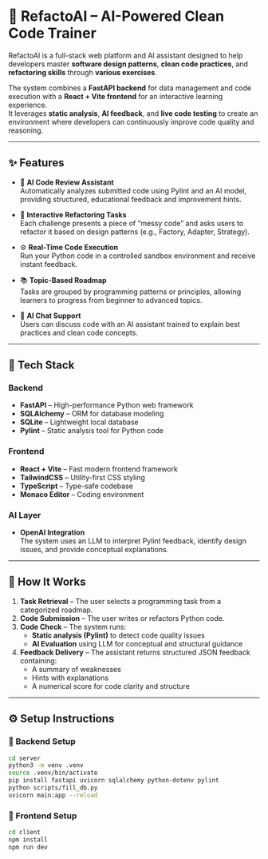 # 🚀 RefactoAI – AI-Powered Clean Code Trainer

RefactoAI is a full-stack web platform and AI assistant designed to help developers master **software design patterns**, **clean code practices**, and **refactoring skills** through **various exercises**.

The system combines a **FastAPI backend** for data management and code execution with a **React + Vite frontend** for an interactive learning experience.  
It leverages **static analysis**, **AI feedback**, and **live code testing** to create an environment where developers can continuously improve code quality and reasoning.

---

## ✨ Features

- 🧠 **AI Code Review Assistant**  
  Automatically analyzes submitted code using Pylint and an AI model, providing structured, educational feedback and improvement hints.

- 🧩 **Interactive Refactoring Tasks**  
  Each challenge presents a piece of “messy code” and asks users to refactor it based on design patterns (e.g., Factory, Adapter, Strategy).

- ⚙️ **Real-Time Code Execution**  
  Run your Python code in a controlled sandbox environment and receive instant feedback.

- 📚 **Topic-Based Roadmap**  
  Tasks are grouped by programming patterns or principles, allowing learners to progress from beginner to advanced topics.

- 💬 **AI Chat Support**  
  Users can discuss code with an AI assistant trained to explain best practices and clean code concepts.

---

## 🧱 Tech Stack

### Backend
- **FastAPI** – High-performance Python web framework  
- **SQLAlchemy** – ORM for database modeling  
- **SQLite** – Lightweight local database  
- **Pylint** – Static analysis tool for Python code  

### Frontend
- **React + Vite** – Fast modern frontend framework  
- **TailwindCSS** – Utility-first CSS styling  
- **TypeScript** – Type-safe codebase  
- **Monaco Editor** – Coding environment  

### AI Layer
- **OpenAI Integration**  
  The system uses an LLM to interpret Pylint feedback, identify design issues, and provide conceptual explanations.

---

## 🧠 How It Works

1. **Task Retrieval** – The user selects a programming task from a categorized roadmap.  
2. **Code Submission** – The user writes or refactors Python code.  
3. **Code Check** – The system runs:
   - **Static analysis (Pylint)** to detect code quality issues  
   - **AI Evaluation** using LLM for conceptual and structural guidance  
4. **Feedback Delivery** – The assistant returns structured JSON feedback containing:
   - A summary of weaknesses  
   - Hints with explanations  
   - A numerical score for code clarity and structure  

---

## ⚙️ Setup Instructions

### 🔹 Backend Setup
```bash
cd server
python3 -m venv .venv
source .venv/bin/activate
pip install fastapi uvicorn sqlalchemy python-dotenv pylint
python scripts/fill_db.py
uvicorn main:app --reload
```

### 🔹 Frontend Setup
```bash
cd client
npm install
npm run dev
```

